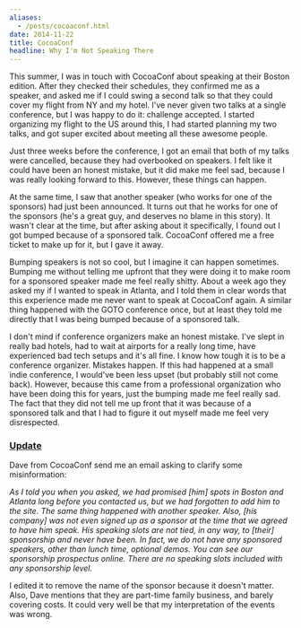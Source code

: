 ```yaml
---
aliases:
  - /posts/cocoaconf.html
date: 2014-11-22
title: CocoaConf
headline: Why I'm Not Speaking There
---
```



This summer, I was in touch with CocoaConf about speaking at their Boston edition. After they checked their schedules, they confirmed me as a speaker, and asked me if I could swing a second talk so that they could cover my flight from NY and my hotel. I've never given two talks at a single conference, but I was happy to do it: challenge accepted.  I started organizing my flight to the US around this, I had started planning my two talks, and got super excited about meeting all these awesome people.

Just three weeks before the conference, I got an email that both of my talks were cancelled, because they had overbooked on speakers. I felt like it could have been an honest mistake, but it did make me feel sad, because I was really looking forward to this. However, these things can happen.

At the same time, I saw that another speaker (who works for one of the sponsors) had just been announced. It turns out that he works for one of the sponsors (he's a great guy, and deserves no blame in this story).
It wasn't clear at the time, but after asking about it specifically, I found out I got bumped because of a sponsored talk. 
CocoaConf offered me a free ticket to make up for it, but I gave it away.

Bumping speakers is not so cool, but I imagine it can happen sometimes. Bumping me without telling me upfront that they were doing it to make room for a sponsored speaker made me feel really shitty. About a week ago they asked my if I wanted to speak in Atlanta, and I told them in clear words that this experience made me never want to speak at CocoaConf again. A similar thing happened with the GOTO conference once, but at least they told me directly that I was being bumped because of a sponsored talk.

I don't mind if conference organizers make an honest mistake. I've slept in really bad hotels, had to wait at airports for a really long time, have experienced bad tech setups and it's all fine. I know how tough it is to be a conference organizer. Mistakes happen. If this had happened at a small indie conference, I would've been less upset (but probably still not come back). However, because this came from a professional organization who have been doing this for years, just the bumping made me feel really sad. The fact that they did not tell me up front that it was because of a sponsored talk and that I had to figure it out myself made me feel very disrespected.


### [Update](https://github.com/chriseidhof/chris.eidhof.nl/commit/87a4feff9a30c510b7e5714f60a8d78504b0b9f8)
Dave from CocoaConf send me an email asking to clarify some misinformation:

*As I told you when you asked, we had promised [him] spots in Boston and Atlanta long before you contacted us, but we had forgotten to add him to the site.  The same thing happened with another speaker.  Also, [his company] was not even signed up as a sponsor at the time that we agreed to have him speak.  His speaking slots are not tied, in any way, to [their] sponsorship and never have been.  In fact, we do not have any sponsored speakers, other than lunch time, optional demos.  You can see our sponsorship prospectus online.  There are no speaking slots included with any sponsorship level.*

I edited it to remove the name of the sponsor because it doesn't matter.  Also, Dave mentions that they are part-time family business, and barely covering costs.  It could very well be that my interpretation of the events was wrong.
